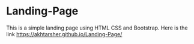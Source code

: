 # Landing-Page
This is a simple landing page using HTML CSS and Bootstrap.
Here is the link https://akhtarsher.github.io/Landing-Page/
